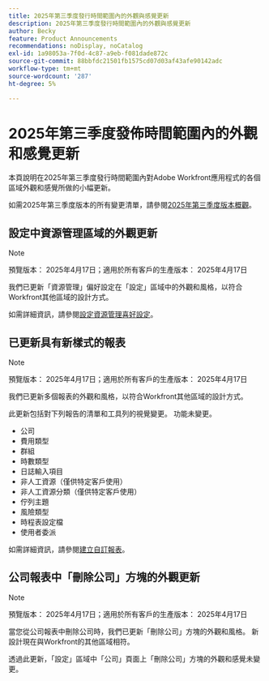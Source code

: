 ```yaml
---
title: 2025年第三季度發行時間範圍內的外觀與感覺更新
description: 2025年第三季度發行時間範圍內的外觀與感覺更新
author: Becky
feature: Product Announcements
recommendations: noDisplay, noCatalog
exl-id: 1a98053a-7f0d-4c87-a9eb-f081dade872c
source-git-commit: 88bbfdc21501fb1575cd07d03af43afe90142adc
workflow-type: tm+mt
source-wordcount: '287'
ht-degree: 5%

---
```


# 2025年第三季度發佈時間範圍內的外觀和感覺更新

本頁說明在2025年第三季度發行時間範圍內對Adobe Workfront應用程式的各個區域外觀和感覺所做的小幅更新。

如需2025年第三季度版本的所有變更清單，請參閱[2025年第三季度版本概觀](/help/quicksilver/product-announcements/product-releases/25-q3-release-activity/25-q3-release-overview.md)。

## 設定中資源管理區域的外觀更新

>[!NOTE]
>
>預覽版本： 2025年4月17日；適用於所有客戶的生產版本： 2025年4月17日

我們已更新「資源管理」偏好設定在「設定」區域中的外觀和風格，以符合Workfront其他區域的設計方式。

如需詳細資訊，請參閱[設定資源管理喜好設定](/help/quicksilver/administration-and-setup/set-up-workfront/configure-system-defaults/configure-resource-mgmt-preferences.md)。

## 已更新具有新樣式的報表

>[!NOTE]
>
>預覽版本： 2025年4月17日；適用於所有客戶的生產版本： 2025年4月17日

我們已更新多個報表的外觀和風格，以符合Workfront其他區域的設計方式。

此更新包括對下列報告的清單和工具列的視覺變更。 功能未變更。

* 公司
* 費用類型
* 群組
* 時數類型
* 日誌輸入項目
* 非人工資源（僅供特定客戶使用）
* 非人工資源分類（僅供特定客戶使用）
* 佇列主題
* 風險類型
* 時程表設定檔
* 使用者委派

如需詳細資訊，請參閱[建立自訂報表](/help/quicksilver/reports-and-dashboards/reports/creating-and-managing-reports/create-custom-report.md)。

## 公司報表中「刪除公司」方塊的外觀更新

>[!NOTE]
>
>預覽版本： 2025年4月17日；適用於所有客戶的生產版本： 2025年4月17日

當您從公司報表中刪除公司時，我們已更新「刪除公司」方塊的外觀和風格。 新設計現在與Workfront的其他區域相符。

透過此更新，「設定」區域中「公司」頁面上「刪除公司」方塊的外觀和感覺未變更。
